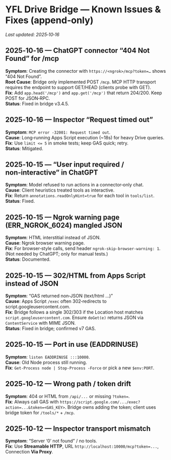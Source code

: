 # YFL Drive Bridge — Known Issues & Fixes (append‑only)

_Last updated: 2025‑10‑16_

## 2025‑10‑16 — ChatGPT connector “404 Not Found” for /mcp
**Symptom**: Creating the connector with `https://<ngrok>/mcp?token=…` shows “404 Not Found”.  
**Root Cause**: Bridge only implemented POST `/mcp`. MCP HTTP transport requires the endpoint to support GET/HEAD (clients probe with GET).  
**Fix**: Add `app.head('/mcp')` and `app.get('/mcp')` that return 204/200. Keep POST for JSON‑RPC.  
**Status**: Fixed in bridge v3.4.5.

## 2025‑10‑16 — Inspector “Request timed out”
**Symptom**: `MCP error -32001: Request timed out`.  
**Cause**: Long‑running Apps Script execution (~18s) for heavy Drive queries.  
**Fix**: Use `limit <= 5` in smoke tests; keep GAS quick; retry.  
**Status**: Mitigated.

## 2025‑10‑15 — “User input required / non‑interactive” in ChatGPT
**Symptom**: Model refused to run actions in a connector‑only chat.  
**Cause**: Client heuristics treated tools as interactive.  
**Fix**: Return `annotations.readOnlyHint=true` for each tool in `tools/list`.  
**Status**: Fixed.

## 2025‑10‑15 — Ngrok warning page (ERR_NGROK_6024) mangled JSON
**Symptom**: HTML interstitial instead of JSON.  
**Cause**: Ngrok browser warning page.  
**Fix**: For browser‑style calls, send header `ngrok-skip-browser-warning: 1`. (Not needed by ChatGPT; only for manual tests.)  
**Status**: Documented.

## 2025‑10‑15 — 302/HTML from Apps Script instead of JSON
**Symptom**: “GAS returned non‑JSON (text/html …)”  
**Cause**: Apps Script `/exec` often 302‑redirects to script.googleusercontent.com.  
**Fix**: Bridge follows a single 302/303 if the Location host matches `script.googleusercontent.com`. Ensure `doGet(e)` returns JSON via `ContentService` with MIME JSON.  
**Status**: Fixed in bridge; confirmed v7 GAS.

## 2025‑10‑15 — Port in use (EADDRINUSE)
**Symptom**: `listen EADDRINUSE :::10000`.  
**Cause**: Old Node process still running.  
**Fix**: `Get-Process node | Stop-Process -Force` or pick a new `$env:PORT`.

## 2025‑10‑12 — Wrong path / token drift
**Symptom**: 404 or HTML from `/api/...` or missing `?token=`.  
**Fix**: Always call GAS with `https://script.google.com/.../exec?action=...&token=<GAS_KEY>`. Bridge owns adding the token; client uses bridge token for `/tools/*` + `/mcp`.

## 2025‑10‑12 — Inspector transport mismatch
**Symptom**: “Server ‘0’ not found” / no tools.  
**Fix**: Use **Streamable HTTP**, URL `http://localhost:10000/mcp?token=...`, Connection **Via Proxy**.
